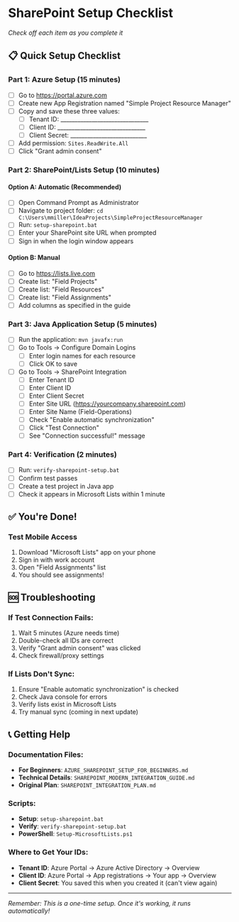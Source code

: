 # SharePoint Setup Checklist

*Check off each item as you complete it*

## 📋 Quick Setup Checklist

### Part 1: Azure Setup (15 minutes)

- [ ] Go to https://portal.azure.com
- [ ] Create new App Registration named "Simple Project Resource Manager"
- [ ] Copy and save these three values:
  - [ ] Tenant ID: _______________________________
  - [ ] Client ID: _______________________________
  - [ ] Client Secret: ___________________________
- [ ] Add permission: `Sites.ReadWrite.All`
- [ ] Click "Grant admin consent"

### Part 2: SharePoint/Lists Setup (10 minutes)

#### Option A: Automatic (Recommended)

- [ ] Open Command Prompt as Administrator
- [ ] Navigate to project folder: `cd C:\Users\mmiller\IdeaProjects\SimpleProjectResourceManager`
- [ ] Run: `setup-sharepoint.bat`
- [ ] Enter your SharePoint site URL when prompted
- [ ] Sign in when the login window appears

#### Option B: Manual

- [ ] Go to https://lists.live.com
- [ ] Create list: "Field Projects"
- [ ] Create list: "Field Resources" 
- [ ] Create list: "Field Assignments"
- [ ] Add columns as specified in the guide

### Part 3: Java Application Setup (5 minutes)

- [ ] Run the application: `mvn javafx:run`
- [ ] Go to Tools → Configure Domain Logins
  - [ ] Enter login names for each resource
  - [ ] Click OK to save
- [ ] Go to Tools → SharePoint Integration
  - [ ] Enter Tenant ID
  - [ ] Enter Client ID
  - [ ] Enter Client Secret
  - [ ] Enter Site URL (https://yourcompany.sharepoint.com)
  - [ ] Enter Site Name (Field-Operations)
  - [ ] Check "Enable automatic synchronization"
  - [ ] Click "Test Connection"
  - [ ] See "Connection successful!" message

### Part 4: Verification (2 minutes)

- [ ] Run: `verify-sharepoint-setup.bat`
- [ ] Confirm test passes
- [ ] Create a test project in Java app
- [ ] Check it appears in Microsoft Lists within 1 minute

## ✅ You're Done!

### Test Mobile Access

1. Download "Microsoft Lists" app on your phone
2. Sign in with work account
3. Open "Field Assignments" list
4. You should see assignments!

## 🆘 Troubleshooting

### If Test Connection Fails:

1. Wait 5 minutes (Azure needs time)
2. Double-check all IDs are correct
3. Verify "Grant admin consent" was clicked
4. Check firewall/proxy settings

### If Lists Don't Sync:

1. Ensure "Enable automatic synchronization" is checked
2. Check Java console for errors
3. Verify lists exist in Microsoft Lists
4. Try manual sync (coming in next update)

## 📞 Getting Help

### Documentation Files:

- **For Beginners**: `AZURE_SHAREPOINT_SETUP_FOR_BEGINNERS.md`
- **Technical Details**: `SHAREPOINT_MODERN_INTEGRATION_GUIDE.md`
- **Original Plan**: `SHAREPOINT_INTEGRATION_PLAN.md`

### Scripts:

- **Setup**: `setup-sharepoint.bat`
- **Verify**: `verify-sharepoint-setup.bat`
- **PowerShell**: `Setup-MicrosoftLists.ps1`

### Where to Get Your IDs:

- **Tenant ID**: Azure Portal → Azure Active Directory → Overview
- **Client ID**: Azure Portal → App registrations → Your app → Overview
- **Client Secret**: You saved this when you created it (can't view again)

---

*Remember: This is a one-time setup. Once it's working, it runs automatically!*